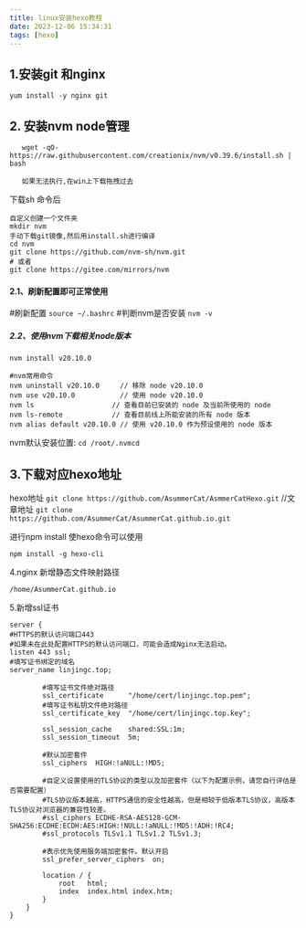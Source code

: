 ```yaml
---
title: linux安装hexo教程
date: 2023-12-06 15:34:31
tags: [hexo]
---
```

## 1.安装git 和nginx

`yum install -y nginx git`


## 2. 安装nvm node管理
```
   wget -qO- https://raw.githubusercontent.com/creationix/nvm/v0.39.6/install.sh | bash
   
   如果无法执行,在win上下载拖拽过去
``` 

<!--more-->

下载sh 命令后
```
自定义创建一个文件夹
mkdir nvm
手动下载git镜像,然后用install.sh进行编译
cd nvm
git clone https://github.com/nvm-sh/nvm.git 
# 或者
git clone https://gitee.com/mirrors/nvm

```
#### 2.1、刷新配置即可正常使用
#刷新配置
`source ~/.bashrc`
#判断nvm是否安装
`nvm -v`
##### 2.2、使用nvm下载相关node版本
```
nvm install v20.10.0

#nvm常用命令
nvm uninstall v20.10.0     // 移除 node v20.10.0
nvm use v20.10.0           // 使用 node v20.10.0
nvm ls                   // 查看目前已安装的 node 及当前所使用的 node
nvm ls-remote            // 查看目前线上所能安装的所有 node 版本
nvm alias default v20.10.0 // 使用 v20.10.0 作为预设使用的 node 版本
```
nvm默认安装位置: `cd /root/.nvmcd`



## 3.下载对应hexo地址

hexo地址
`git clone https://github.com/AsummerCat/AsmmerCatHexo.git`
//文章地址
`git clone https://github.com/AsummerCat/AsummerCat.github.io.git`

进行npm install 使hexo命令可以使用
```
npm install -g hexo-cli
```


4.nginx 新增静态文件映射路径
```
/home/AsummerCat.github.io
```


5.新增ssl证书
```
server {
#HTTPS的默认访问端口443
#如果未在此处配置HTTPS的默认访问端口，可能会造成Nginx无法启动。
listen 443 ssl;
#填写证书绑定的域名
server_name linjingc.top;

        #填写证书文件绝对路径
        ssl_certificate      "/home/cert/linjingc.top.pem";
        #填写证书私钥文件绝对路径 
        ssl_certificate_key  "/home/cert/linjingc.top.key";
 
        ssl_session_cache    shared:SSL:1m;
        ssl_session_timeout  5m;
		
        #默认加密套件
        ssl_ciphers  HIGH:!aNULL:!MD5;
		
        #自定义设置使用的TLS协议的类型以及加密套件（以下为配置示例，请您自行评估是否需要配置）
        #TLS协议版本越高，HTTPS通信的安全性越高，但是相较于低版本TLS协议，高版本TLS协议对浏览器的兼容性较差。
        #ssl_ciphers ECDHE-RSA-AES128-GCM-SHA256:ECDHE:ECDH:AES:HIGH:!NULL:!aNULL:!MD5:!ADH:!RC4;
        #ssl_protocols TLSv1.1 TLSv1.2 TLSv1.3;
		
        #表示优先使用服务端加密套件。默认开启
        ssl_prefer_server_ciphers  on;
 
        location / {
            root   html;
            index  index.html index.htm;
        }
    }
}
```

